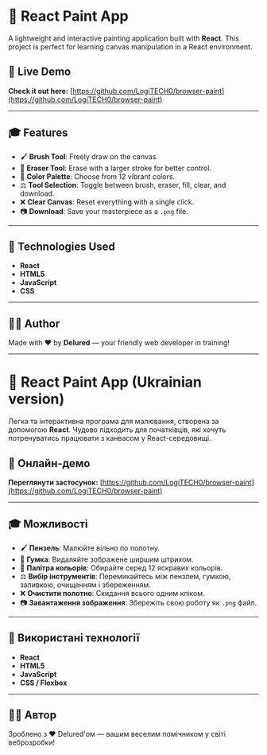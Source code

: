 # 🌟 React Paint App

A lightweight and interactive painting application built with **React**. This project is perfect for learning canvas manipulation in a React environment.

## 🌈 Live Demo

**Check it out here:** [https://github.com/LogiTECH0/browser-paint](https://github.com/LogiTECH0/browser-paint)

---

## 🎓 Features

- 🖌️ **Brush Tool**: Freely draw on the canvas.
- 🧽 **Eraser Tool**: Erase with a larger stroke for better control.
- 🌟 **Color Palette**: Choose from 12 vibrant colors.
- ⚖️ **Tool Selection**: Toggle between brush, eraser, fill, clear, and download.
- ❌ **Clear Canvas**: Reset everything with a single click.
- 📷 **Download**: Save your masterpiece as a `.png` file.

---

## 🚀 Technologies Used

- **React**
- **HTML5**
- **JavaScript**
- **CSS**

---

## 👨‍💼 Author

Made with ❤️ by **Delured** — your friendly web developer in training!

---

# 🌟 React Paint App (Ukrainian version)

Легка та інтерактивна програма для малювання, створена за допомогою **React**. Чудово підходить для початківців, які хочуть потренуватись працювати з канвасом у React-середовищі.

## 🌈 Онлайн-демо

**Переглянути застосунок:** [https://github.com/LogiTECH0/browser-paint](https://github.com/LogiTECH0/browser-paint)

---

## 🎓 Можливості

- 🖌️ **Пензель**: Малюйте вільно по полотну.
- 🧽 **Гумка**: Видаляйте зображене ширшим штрихом.
- 🌟 **Палітра кольорів**: Обирайте серед 12 яскравих кольорів.
- ⚖️ **Вибір інструментів**: Перемикайтесь між пензлем, гумкою, заливкою, очищенням і збереженням.
- ❌ **Очистити полотно**: Скидання всього одним кліком.
- 📷 **Завантаження зображення**: Збережіть свою роботу як `.png` файл.

---

## 🚀 Використані технології

- **React**
- **HTML5**
- **JavaScript**
- **CSS / Flexbox**

---


## 👨‍💼 Автор

Зроблено з ❤️ Delured'ом — вашим веселим помічником у світі веброзробки!


